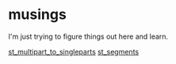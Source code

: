 # musings
I'm just trying to figure things out here and learn.

[st_multipart_to_singleparts](st_multipart_to_singleparts/st_multipart_to_singleparts.md)
[st_segments](st_segments/st_segments.nb.html)
